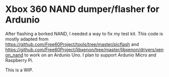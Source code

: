 # Xbox 360 NAND dumper/flasher for Ardunio

After flashing a borked NAND, I needed a way to fix my test kit. This code is mostly adapted from https://github.com/Free60Project/tools/tree/master/picflash and https://github.com/Free60Project/libxenon/tree/master/libxenon/drivers/xenon_nand to work on an Ardunio Uno. I plan to support Ardunio Micro and Raspberry Pi.

This is a WIP.